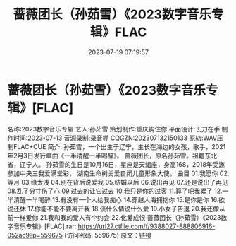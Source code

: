 ﻿---
title: 蔷薇团长（孙茹雪）《2023数字音乐专辑》FLAC
date: 2023-07-19 07:19:57
categories: APE、FLAC、MP3
tags: 华语中文
---
# 蔷薇团长（孙茹雪）《2023数字音乐专辑》[FLAC]

名称:2023数字音乐专辑
艺人:孙茹雪
策划制作:重庆钩住你
平面设计:长刀在手
制作时间:2023-07-13
音源录制:录音棚
CQGZN:202307132150133
原轨:WAV压制FLAC+CUE
简介:
孙茹雪，一个出生于辽宁，生长在海边的女孩，歌手，2021年2月3日发行单曲《一半清醒一半喝醉》。
蔷薇团长，原名孙茹雪。祖籍东北省，辽宁人。
孙茹雪的生日是10月16日，星座是天蝎座，身高168，2018年受邀参加中央三我爱满堂彩，
湖南生命树关爱自闭儿童形象大使。
曲目
01.我愿你
02.等月
03.缘太浅
04.别在背后说爱我
05.结婚以后
06.说出再见
07.还是说出了再见
08.乱了分寸伤了心
09.过去的让它过去
10.我只是你的过客
11.算了吧我累了
12.一半清醒一半喝醉
13.有没有一个人给我痴心
14.穿越人海拥抱你
15.是你是你
16.欲说还休
17.你能不能不要离开我
18.谈什么情说什么爱
19.小女子告退
20.我还像从前一样爱你
21.我和我的爱人有个约会
22.化爱成恨
蔷薇团长（孙茹雪）《2023数字音乐专辑》[FLAC].rar: https://url27.ctfile.com/f/9388027-888806916-052ac9?p=559675
(访问密码: 559675)
原文：[链接](https://blog.sina.com.cn/s/blog_1647c7e76010312qw.html)